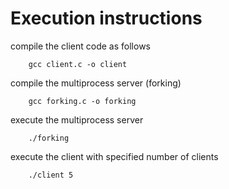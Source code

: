 # Execution instructions

compile the client code as follows

```shell
    gcc client.c -o client
```

compile the multiprocess server (forking)

```shell
    gcc forking.c -o forking
```

execute the multiprocess server

```shell
    ./forking
```

execute the client with specified number of clients

```shell
    ./client 5
```
